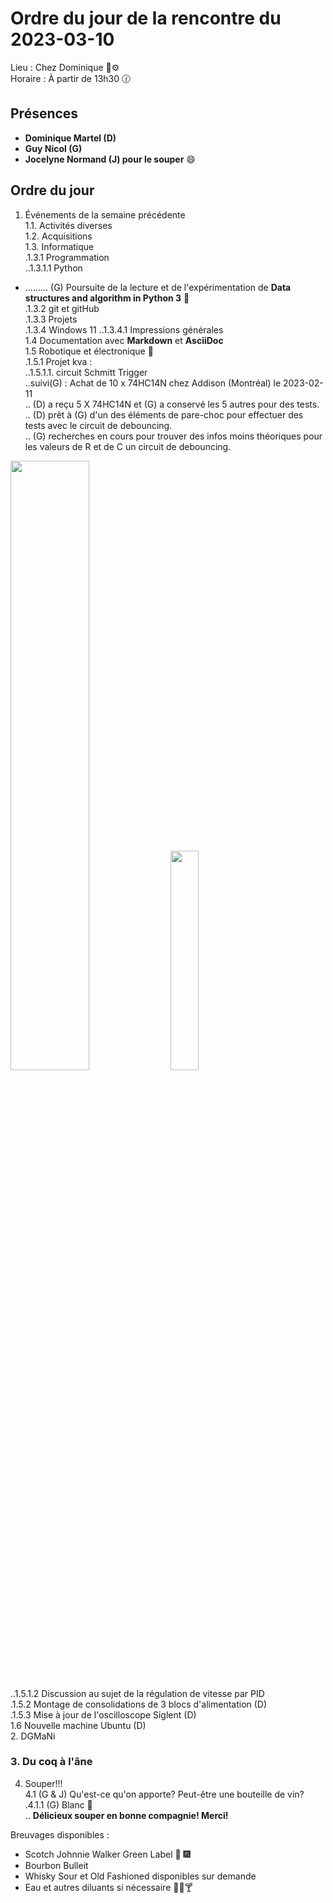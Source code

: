 # Ordre du jour de la rencontre du 2023-03-10
Lieu :    Chez Dominique :telescope::gear:   
Horaire : À partir de 13h30 🕜  
## Présences
* **Dominique Martel (D)**  
* **Guy Nicol (G)**
* **Jocelyne Normand (J) pour le souper** :smile:

## Ordre du jour
1. Événements de la semaine précédente  
 1.1.  Activités diverses  
 1.2.  Acquisitions  
 1.3. Informatique  
.1.3.1 Programmation  
..1.3.1.1 Python
- ......... (G) Poursuite de la lecture et de l'expérimentation de **Data structures and algorithm in Python 3** 📖  
.1.3.2 git et gitHub  
.1.3.3 Projets  
.1.3.4 Windows 11
..1.3.4.1 Impressions générales  
 1.4 Documentation avec **Markdown** et **AsciiDoc**  
 1.5 Robotique et électronique 🤖  
 .1.5.1 Projet kva :  
 ..1.5.1.1. circuit Schmitt Trigger  
 ..suivi(G) : Achat de 10 x 74HC14N chez Addison (Montréal) le 2023-02-11  
 .. (D) a reçu 5 X 74HC14N et (G) a conservé les 5 autres pour des tests.  
 .. (D) prêt à (G) d'un des éléments de pare-choc pour effectuer des tests avec le circuit de debouncing.  
 .. (G) recherches en cours pour trouver des infos moins théoriques pour les valeurs de R et de C un circuit de debouncing.  
 
 <img src="https://user-images.githubusercontent.com/105818788/223895654-a3500218-fdd3-46ed-918c-e7edca016466.png" width=50% height=50%>  
 <img src="https://user-images.githubusercontent.com/105818788/223563106-3d5df663-6c81-49e0-bee4-dc8ecaa0c879.png" width=30% height=30%>  

..1.5.1.2 Discussion au sujet de la régulation de vitesse par PID  
.1.5.2 Montage de consolidations de 3 blocs d'alimentation (D)  
.1.5.3 Mise à jour de l'oscilloscope Siglent (D)  
1.6 Nouvelle machine Ubuntu (D)  
2. DGMaNi  
### 3. Du coq à l'âne  
4. Souper!!!  
 4.1 (G & J) Qu'est-ce qu'on apporte? Peut-être une bouteille de vin?  
 .4.1.1 (G) Blanc 🍷  
 .. **Délicieux souper en bonne compagnie! Merci!**

Breuvages disponibles :
  * Scotch Johnnie Walker Green Label 🥃 🎆 
  * Bourbon Bulleit
  * Whisky Sour et Old Fashioned disponibles sur demande
  * Eau et autres diluants si nécessaire 🍶🍺🍸
  
  

